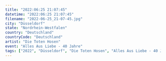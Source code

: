```yaml
---
title: "2022:06:25 21:07:45"
datetime: "2022:06:25 21:07:45"
filename: "2022-06-25_21-07-45.jpg"
city: "Düsseldorf"
state: "Nordrhein-Westfalen"
country: "Deutschland"
countryCode: "Deutschland"
artist: "Die Toten Hosen"
event: "Alles Aus Liebe - 40 Jahre"
tags: ["2022", "Düsseldorf", "Die Toten Hosen", "Alles Aus Liebe - 40 Jahre", Konzert, "Deutschland"]
---
```

